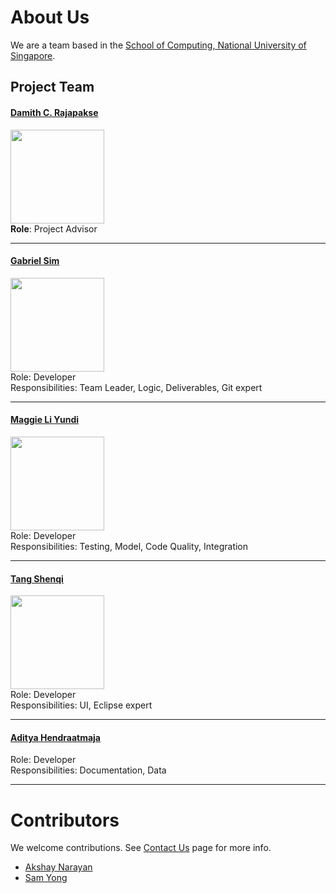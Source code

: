 # About Us

We are a team based in the [School of Computing, National University of Singapore](http://www.comp.nus.edu.sg).

## Project Team

#### [Damith C. Rajapakse](http://www.comp.nus.edu.sg/~damithch) <br>
<img src="images/DamithRajapakse.jpg" width="150"><br>
**Role**: Project Advisor

-----

#### [Gabriel Sim](http://github.com/lejolly)
<img src="images/JoshuaLee.jpg" width="150"><br>
Role: Developer <br>
Responsibilities: Team Leader, Logic, Deliverables, Git expert

-----

#### [Maggie Li Yundi](http://github.com/maggiemeow)
<img src="images/maggiemeow.jpg" width="150"><br>
Role: Developer <br>
Responsibilities: Testing, Model, Code Quality, Integration

-----

#### [Tang Shenqi](http://github.com/m133225)
<img src="images/MartinChoo.jpg" width="150"><br>
Role: Developer <br>
Responsibilities: UI, Eclipse expert

-----

#### [Aditya Hendraatmaja](https://github.com/ndt93)
 Role: Developer <br>
 Responsibilities: Documentation, Data

 -----

# Contributors

We welcome contributions. See [Contact Us](ContactUs.md) page for more info.

* [Akshay Narayan](https://github.com/se-edu/addressbook-level4/pulls?q=is%3Apr+author%3Aokkhoy)
* [Sam Yong](https://github.com/se-edu/addressbook-level4/pulls?q=is%3Apr+author%3Amauris)
